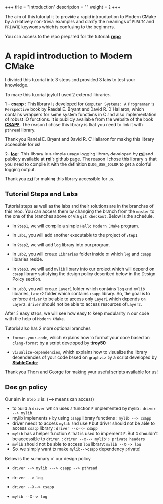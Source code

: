 +++
title = "Introduction"
description = ""
weight = 2
+++

The aim of this tutorial is to provide a rapid introuduction to Modern CMake by a relatively non-trivial examples and clarify the meanings of `PUBLIC` and `PRIVATE` keywords which is confusing to the beginners.

You can access to the repo prepared for the tutorial: **[repo](https://github.com/BarisTuncer/A-Rapid-Introduction-to-Modern-Cmake/tree/master)** 

# A rapid introduction to Modern CMake 

I divided this tutorial into 3 steps and provided 3 labs to test your knowledge.

To make this tutorial joyful I used 2 external libraries.

[csapp]: http://csapp.cs.cmu.edu/3e/ics3/code/src/csapp.c
[log]: https://github.com/rxi/log.c/blob/master/README.md
[rxi]: https://github.com/rxi
[CSAPP]:https://csapp.cs.cmu.edu/
1 - **[csapp]** : This library is 
developed for `Computer Systems: A Programmer's Perspective` book by Randal E. Bryant and David R. O'Hallaron,
which contains wrappers for some system functions in C and also implementation of robust IO functions. It is publicly available from the website of the book **[CSAPP]**. The reason I chose this library is that you need to link it with `pthread` library.

Thank you Randal E. Bryant and David R. O'Hallaron for making this library accessible for us!

2-  **[log]** : This library is a simple usage logging library developed by **[rxi]** and publicly available at **[rxi]**'s github page.
The reason I chose this library is that you need to compile it with the definition `DLOG_USE_COLOR` to get a colorful logging output. 

Thank you **[rxi]** for making this library accessible for us.

## Tutorial Steps and Labs

Tutorial steps as well as the labs and their solutions are in the branches of this repo. You can access them by changing the branch from the `master` to the one of the branches above or via  `git checkout`. Below is the schedule.

* In `Step1`, we will compile a simple `Hello Modern CMake` program.

* In `Lab1`, you will add another executable to the project of `Step1`

* In `Step2`, we will add `log` library into our program.

* In `Lab2`, you will create `Libraries` folder inside of which `log` and `csapp` libraries reside.

* In `Step3`, we will add `mylib` library into our project which will depend on `csapp` library satisfying the design policy described below in the Design Policy section. 

* In `Lab3`, you will create `Layer1` folder which contains `log` and `mylib` libraries, `Layer2` folder which contains `csapp` library. So, the goal is to enforce `driver` to be able to access only `Layer1` which depends on `Layer2`. `driver` should not be able to access resources of `Layer2`. 

After 3 easy steps, we will see how easy to keep modularity in our code with the help of `Modern CMake`. 

[ttroy50]: https://github.com/ttroy50/cmake-examples/tree/master/04-static-analysis/clang-format

[StableCoder]: https://github.com/StableCoder/cmake-scripts

Tutorial also has 2 more optional branches:

* `format-your-code`, which explains how to format your code based on `clang-format` by a script developed by **[ttroy50]**

* `visualize-dependencies`, which explains how to visualize the library dependencies of your code based on `graphviz` by a script developed by **[StableCoder]**

Thank you Thom and George for making your useful scripts available for us!

## Design policy

Our aim in `Step 3` is: (--> means can access)

* to build a `driver` which uses a function `F` implemented by mylib : `driver --> mylib`
* mylib implements `F` by using `csapp` library functions : `mylib --> csapp`
* driver needs to access `mylib` and use `F` but driver should not be able to access 
  `csapp` library : `driver --x--> csapp`
* `mylib` has a helper function `G` that is used to implement `F`. But `G` shouldn't be 
  accessible to `driver`. : `driver --x--> mylib's private headers`
* `mylib` should not be able to access `log` library: `mylib --X--> log`     
* So, we simply want to make `mylib-->csapp` dependency private!

 Below is the summary of our design policy

 * `driver --> mylib ---> csapp --> pthread` 
 
 * `driver --> log`

 * `driver --X--> csapp`

 * `mylib --X--> log`

